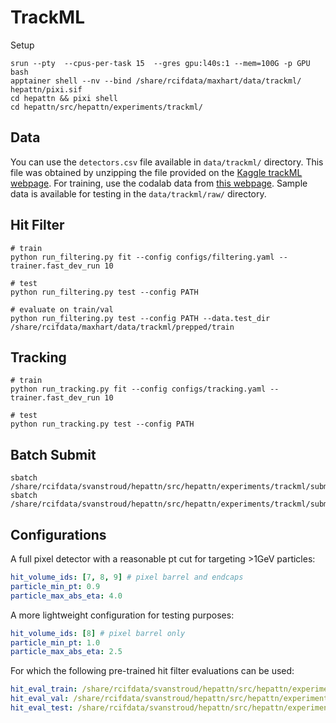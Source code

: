 # TrackML

Setup

```shell
srun --pty  --cpus-per-task 15  --gres gpu:l40s:1 --mem=100G -p GPU bash
apptainer shell --nv --bind /share/rcifdata/maxhart/data/trackml/ hepattn/pixi.sif
cd hepattn && pixi shell
cd hepattn/src/hepattn/experiments/trackml/
```

## Data
You can use the `detectors.csv` file available in `data/trackml/` directory.
This file was obtained by unzipping the file provided on the [Kaggle trackML webpage](https://www.kaggle.com/competitions/trackml-particle-identification/data).
For training, use the codalab data from [this webpage](https://competitions.codalab.org/competitions/20112#participate-get_data).
Sample data is available for testing in the `data/trackml/raw/` directory.

## Hit Filter

```shell
# train
python run_filtering.py fit --config configs/filtering.yaml --trainer.fast_dev_run 10

# test
python run_filtering.py test --config PATH

# evaluate on train/val
python run_filtering.py test --config PATH --data.test_dir /share/rcifdata/maxhart/data/trackml/prepped/train
```

## Tracking

```shell
# train 
python run_tracking.py fit --config configs/tracking.yaml --trainer.fast_dev_run 10

# test
python run_tracking.py test --config PATH
```


## Batch Submit

```shell
sbatch /share/rcifdata/svanstroud/hepattn/src/hepattn/experiments/trackml/submit/submit_trackml_filtering.sh
sbatch /share/rcifdata/svanstroud/hepattn/src/hepattn/experiments/trackml/submit/submit_trackml_tracking.sh
```


## Configurations

A full pixel detector with a reasonable pt cut for targeting >1GeV particles:

```yaml
hit_volume_ids: [7, 8, 9] # pixel barrel and endcaps
particle_min_pt: 0.9
particle_max_abs_eta: 4.0
```





A more lightweight configuration for testing purposes:

```yaml
hit_volume_ids: [8] # pixel barrel only
particle_min_pt: 1.0
particle_max_abs_eta: 2.5
```

For which the following pre-trained hit filter evaluations can be used:

```yaml
hit_eval_train: /share/rcifdata/svanstroud/hepattn/src/hepattn/experiments/trackml/logs/HC-v3-lite_20250620-T114025/ckpts/epoch=016-val_loss=0.15730_train_eval.h5
hit_eval_val: /share/rcifdata/svanstroud/hepattn/src/hepattn/experiments/trackml/logs/HC-v3-lite_20250620-T114025/ckpts/epoch=016-val_loss=0.15730_val_eval.h5
hit_eval_test: /share/rcifdata/svanstroud/hepattn/src/hepattn/experiments/trackml/logs/HC-v3-lite_20250620-T114025/ckpts/epoch=016-val_loss=0.15730_test_eval.h5
```